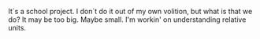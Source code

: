 It´s a school project. I don´t do it out of my own volition, but what is that we do? It may be too big. Maybe small. I'm workin' on understanding relative units.
